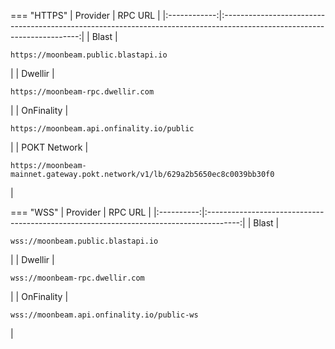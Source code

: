 === "HTTPS"
    |   Provider   |                                                         RPC URL                                                          |
    |:------------:|:------------------------------------------------------------------------------------------------------------------------:|
    |    Blast     |                     <pre style="padding-right: 2em">```https://moonbeam.public.blastapi.io```</pre>                      |
    |   Dwellir    |                       <pre style="padding-right: 2em">```https://moonbeam-rpc.dwellir.com```</pre>                       |
    |  OnFinality  |                  <pre style="padding-right: 2em">```https://moonbeam.api.onfinality.io/public```</pre>                   |
    | POKT Network | <pre style="padding-right: 2em">```https://moonbeam-mainnet.gateway.pokt.network/v1/lb/629a2b5650ec8c0039bb30f0```</pre> |


=== "WSS"
    |  Provider  |                                        RPC URL                                         |
    |:----------:|:--------------------------------------------------------------------------------------:|
    |   Blast    |     <pre style="padding-right: 2em">```wss://moonbeam.public.blastapi.io```</pre>      |
    |  Dwellir   |       <pre style="padding-right: 2em">```wss://moonbeam-rpc.dwellir.com```</pre>       |
    | OnFinality | <pre style="padding-right: 2em">```wss://moonbeam.api.onfinality.io/public-ws```</pre> |
